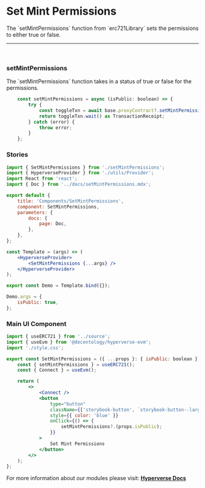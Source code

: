 # Set Mint Permissions

<p> The `setMintPermissions` function from `erc721Library` sets the permissions to either true or false. </p>

---

<br>

### setMintPermissions

<p> The `setMintPermissions` function takes in a status of true or false for the permissions. </p>

```jsx
	const setMintPermissions = async (isPublic: boolean) => {
		try {
			const toggleTxn = await base.proxyContract?.setMintPermissions(isPublic);
			return toggleTxn.wait() as TransactionReceipt;
		} catch (error) {
			throw error;
		}
	};
```

### Stories

```jsx
import { SetMintPermissions } from './setMintPermissions';
import { HyperverseProvider } from './utils/Provider';
import React from 'react';
import { Doc } from '../docs/setMintPermissions.mdx';

export default {
	title: 'Components/SetMintPermissions',
	component: SetMintPermissions,
	parameters: {
		docs: {
			page: Doc,
		},
	},
};

const Template = (args) => (
	<HyperverseProvider>
		<SetMintPermissions {...args} />
	</HyperverseProvider>
);

export const Demo = Template.bind({});

Demo.args = {
	isPublic: true,
};
```

### Main UI Component

```jsx
import { useERC721 } from '../source';
import { useEvm } from '@decentology/hyperverse-evm';
import './style.css';

export const SetMintPermissions = ({ ...props }: { isPublic: boolean }) => {
	const { setMintPermissions } = useERC721();
	const { Connect } = useEvm();

	return (
		<>
			<Connect />
			<button
				type="button"
				className={['storybook-button', `storybook-button--large`].join(' ')}
				style={{ color: 'blue' }}
				onClick={() => {
					setMintPermissions?.(props.isPublic);
				}}
			>
				Set Mint Permissions
			</button>
		</>
	);
};
```

For more information about our modules please visit: [**Hyperverse Docs**](docs.hyperverse.dev)
